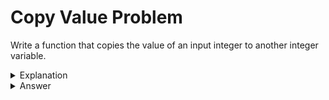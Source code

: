 # Copy Value Problem
Write a function that copies the value of an input integer to another integer variable.

<details>
<summary>Explanation</summary>
<br>
</details>


<details>
<summary>Answer</summary>
<br>

``` c
#include<stdio.h>
void 
copy(int val1, int * val2){
	*val2 = val1;
}

int 
main(){
	int input, storehere;
	printf("input integer ");
	scanf("%d", &input);
	copy(input, &storehere);
	printf("storehere value: %d", storehere);
}
```

</details>

